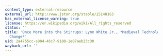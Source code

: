 ```yaml
---
content_type: external-resource
external_url: http://www.jstor.org/stable/25148163
has_external_license_warning: true
license: https://en.wikipedia.org/wiki/All_rights_reserved
status: ''
title: 'Once More into the Stirrups: Lynn White Jr., *Medieval Technology and Social
  Change*'
uid: 2a4755cc-a904-46c7-9180-1e07aeb23c30
wayback_url: ''
---
```


